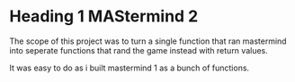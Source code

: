 # Heading 1 MAStermind 2
The scope of this project was to turn a single function that ran mastermind into
seperate functions that rand the game instead with return values.

It was easy to do as i built mastermind 1 as a bunch of functions.
